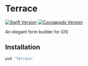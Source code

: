 # Terrace

[![Swift Version](https://img.shields.io/badge/swift-4.2-orange.svg)](https://swift.org/blog/swift-4-2-released/)
[![Cocoapods Version](https://img.shields.io/cocoapods/v/Terrace.svg)](https://cocoapods.org/pods/Terrace)

An elegant form builder for iOS

## Installation

```ruby
pod 'Terrace'
```

